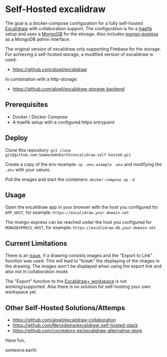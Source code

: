 # Self-Hosted excalidraw

The goal is a docker-compose configuration for a fully self-hosted [Excalidraw](https://github.com/excalidraw/excalidraw) with collaboration support. The configuration is for a [traefik](https://github.com/traefik/traefik) setup and uses a [MongoDB](https://github.com/mongodb/mongo) for the storage. Also includes [mongo-express](https://github.com/mongo-express/mongo-express) as a MongoDB admin interface.

The original version of excalidraw only supporting Firebase for the storage. For achieving a self-hosted storage, a modified version of excalidraw is used:

- <https://github.com/alswl/excalidraw>

In combination with a http-storage:

- <https://github.com/alswl/excalidraw-storage-backend>

## Prerequisites

- Docker / Docker Compose
- A traefik setup with a configured https entrypoint

## Deploy

Clone this repository: `git clone git@github.com:Someone0nEarth/excalidraw-self-hosted.git`

Create a copy of the env-example: `cp .env-example .env` and modifying the `.env` with your values.

Pull the images and start the containers: `docker-compose up -d`

## Usage

Open the excalidraw app in your browser with the host you configured for `APP_HOST`, for example: `https://excalidraw.your-domain.net`

The mongo-express can be reached under the host you configured for `MONGOEXPRESS_HOST`, for example: `https://excalidraw-db.your-domain.net`

## Current Limitations

There is an [issue](https://github.com/alswl/excalidraw-collaboration/issues/53), if a drawing consists images and the "Export to Link" function was used: This will lead to "break" the displaying of the images in the drawing. The images won't be displayed when using the export link and also not in collaboration mode.

The "Export" function to the [Excalidraw+ workspace](https://plus.excalidraw.com/) is not working/supported. Also there is no solution for self-hosting your own workspace yet.

## Other Self-Hosted Solutions/Attemps

- <https://github.com/alswl/excalidraw-collaboration>
- <https://github.com/Nenodema/excalidraw-self-hosted-stack>
- <https://github.com/cocreators-ee/excalidraw-alternative-store>

Have fun,

someone.earth
